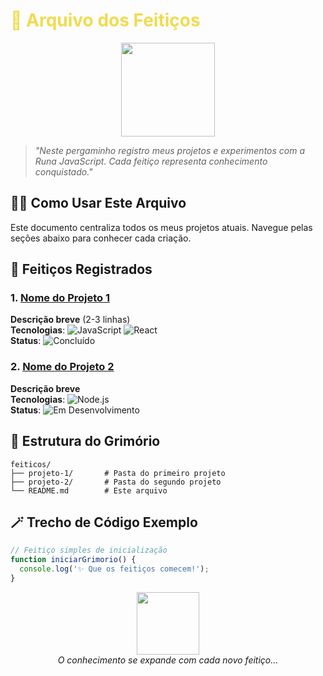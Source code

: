 # <span style="color: #F0DB4F">📜 Arquivo dos Feitiços</span>

<div align="center">
  <img src="https://media.giphy.com/media/ln7z2eWriiQAllfVcn/giphy.gif" width="150">
</div>

> *"Neste pergaminho registro meus projetos e experimentos com a Runa JavaScript. Cada feitiço representa conhecimento conquistado."*

## 🧙‍♂️ Como Usar Este Arquivo
Este documento centraliza todos os meus projetos atuais. Navegue pelas seções abaixo para conhecer cada criação.

## 🌟 Feitiços Registrados

### 1. [Nome do Projeto 1](#)
**Descrição breve** (2-3 linhas)  
**Tecnologias**: ![JavaScript](https://img.shields.io/badge/-JavaScript-yellow) ![React](https://img.shields.io/badge/-React-blue)  
**Status**: ![Concluído](https://img.shields.io/badge/-Concluído-brightgreen)

### 2. [Nome do Projeto 2](#)
**Descrição breve**  
**Tecnologias**: ![Node.js](https://img.shields.io/badge/-Node.js-green)  
**Status**: ![Em Desenvolvimento](https://img.shields.io/badge/-Em_Desenvolvimento-orange)

## 📂 Estrutura do Grimório
```
feiticos/
├── projeto-1/       # Pasta do primeiro projeto
├── projeto-2/       # Pasta do segundo projeto
└── README.md        # Este arquivo
```

## 🪄 Trecho de Código Exemplo
```javascript
// Feitiço simples de inicialização
function iniciarGrimorio() {
  console.log('✨ Que os feitiços comecem!');
}
```

<div align="center">
  <img src="https://media.giphy.com/media/jpDnYgdU41RrVQJSeX/giphy.gif" width="100">
  <br>
  <em>O conhecimento se expande com cada novo feitiço...</em>
</div>
